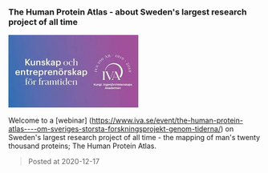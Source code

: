 ### The Human Protein Atlas - about Sweden's largest research project of all time 
![image](./images/iva.jpg)

Welcome to a [webinar] (https://www.iva.se/event/the-human-protein-atlas----om-sveriges-storsta-forskningsprojekt-genom-tiderna/) on Sweden's largest research project of all time - the mapping of man's twenty thousand proteins; The Human Protein Atlas.


> Posted at 2020-12-17




